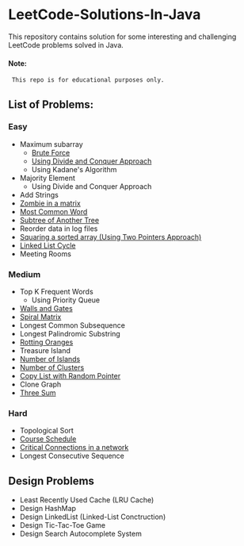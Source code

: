 # LeetCode-Solutions-In-Java
This repository contains solution for some interesting and challenging LeetCode problems solved in Java. 

#### Note:
     This repo is for educational purposes only.

## List of Problems:

### Easy

* Maximum subarray
  * [Brute Force](https://github.com/akank20/LeetCode-Solutions-In-Java/blob/master/Maximum_Subarray/Maximum_Subarray_BruteForce.java)
  * [Using Divide and Conquer Approach](https://github.com/akank20/LeetCode-Solutions-In-Java/blob/master/Maximum_Subarray/Maximum_Subarray_Divide_n_Conquer.java)
  * Using Kadane's Algorithm
* Majority Element
  * Using Divide and Conquer Approach
* Add Strings
* [Zombie in a matrix](https://github.com/akank20/LeetCode-Solutions-In-Java/tree/master/Zombie_In_A_Matrix)
* [Most Common Word](https://github.com/akank20/LeetCode-Solutions-In-Java/tree/master/Most_Common_Word)
* [Subtree of Another Tree](https://github.com/akank20/LeetCode-Solutions-In-Java/tree/master/Subtree_Of_Another_Tree)
* Reorder data in log files
* [Squaring a sorted array (Using Two Pointers Approach)](https://github.com/akank20/LeetCode-Solutions-In-Java/tree/master/Squares_Of_Sorted_Array)
* [Linked List Cycle](https://github.com/akank20/LeetCode-Solutions-In-Java/tree/master/Linked_List_Cycle)
* Meeting Rooms

### Medium
* Top K Frequent Words
  * Using Priority Queue
* [Walls and Gates](https://github.com/akank20/LeetCode-Solutions-In-Java/tree/master/Walls_And_Gates)
* [Spiral Matrix](https://github.com/akank20/LeetCode-Solutions-In-Java/tree/master/Spiral_Matrrix)
* Longest Common Subsequence
* Longest Palindromic Substring
* [Rotting Oranges](https://github.com/akank20/LeetCode-Solutions-In-Java/tree/master/Rotting_Oranges)
* Treasure Island
* [Number of Islands](https://github.com/akank20/LeetCode-Solutions-In-Java/tree/master/Number_Of_Islands)
* [Number of Clusters](https://github.com/akank20/LeetCode-Solutions-In-Java/tree/master/Number_Of_Islands)
* [Copy List with Random Pointer](https://github.com/akank20/LeetCode-Solutions-In-Java/tree/master/Copy_List_With_Random_Pointers)
* Clone Graph
* [Three Sum](https://github.com/akank20/LeetCode-Solutions-In-Java/tree/master/Three_Sum)

### Hard
* Topological Sort
* [Course Schedule](https://github.com/akank20/LeetCode-Solutions-In-Java/tree/master/Course_Schedule)
* [Critical Connections in a network](https://github.com/akank20/LeetCode-Solutions-In-Java/blob/master/Critical_Connections)
* Longest Consecutive Sequence

## Design Problems

* Least Recently Used Cache (LRU Cache)
* Design HashMap
* Design LinkedList (Linked-List Conctruction)
* Design Tic-Tac-Toe Game
* Design Search Autocomplete System
